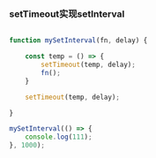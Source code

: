 

### setTimeout实现setInterval

```javascript

function mySetInterval(fn, delay) {

    const temp = () => {
        setTimeout(temp, delay);
        fn();
    }

    setTimeout(temp, delay);

}

mySetInterval(() => {
    console.log(111);
}, 1000);

```